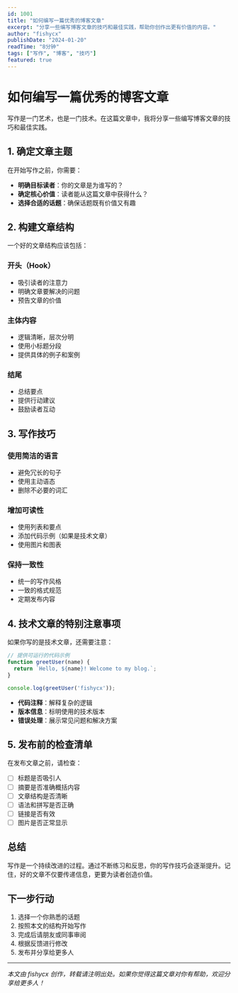 ```yaml
---
id: 1001
title: "如何编写一篇优秀的博客文章"
excerpt: "分享一些编写博客文章的技巧和最佳实践，帮助你创作出更有价值的内容。"
author: "fishycx"
publishDate: "2024-01-20"
readTime: "8分钟"
tags: ["写作", "博客", "技巧"]
featured: true
---
```


# 如何编写一篇优秀的博客文章

写作是一门艺术，也是一门技术。在这篇文章中，我将分享一些编写博客文章的技巧和最佳实践。

## 1. 确定文章主题

在开始写作之前，你需要：

- **明确目标读者**：你的文章是为谁写的？
- **确定核心价值**：读者能从这篇文章中获得什么？
- **选择合适的话题**：确保话题既有价值又有趣

## 2. 构建文章结构

一个好的文章结构应该包括：

### 开头（Hook）
- 吸引读者的注意力
- 明确文章要解决的问题
- 预告文章的价值

### 主体内容
- 逻辑清晰，层次分明
- 使用小标题分段
- 提供具体的例子和案例

### 结尾
- 总结要点
- 提供行动建议
- 鼓励读者互动

## 3. 写作技巧

### 使用简洁的语言
- 避免冗长的句子
- 使用主动语态
- 删除不必要的词汇

### 增加可读性
- 使用列表和要点
- 添加代码示例（如果是技术文章）
- 使用图片和图表

### 保持一致性
- 统一的写作风格
- 一致的格式规范
- 定期发布内容

## 4. 技术文章的特别注意事项

如果你写的是技术文章，还需要注意：

```javascript
// 提供可运行的代码示例
function greetUser(name) {
  return `Hello, ${name}! Welcome to my blog.`;
}

console.log(greetUser('fishycx'));
```

- **代码注释**：解释复杂的逻辑
- **版本信息**：标明使用的技术版本
- **错误处理**：展示常见问题和解决方案

## 5. 发布前的检查清单

在发布文章之前，请检查：

- [ ] 标题是否吸引人
- [ ] 摘要是否准确概括内容
- [ ] 文章结构是否清晰
- [ ] 语法和拼写是否正确
- [ ] 链接是否有效
- [ ] 图片是否正常显示

## 总结

写作是一个持续改进的过程。通过不断练习和反思，你的写作技巧会逐渐提升。记住，好的文章不仅要传递信息，更要为读者创造价值。

## 下一步行动

1. 选择一个你熟悉的话题
2. 按照本文的结构开始写作
3. 完成后请朋友或同事审阅
4. 根据反馈进行修改
5. 发布并分享给更多人

---

*本文由 fishycx 创作，转载请注明出处。如果你觉得这篇文章对你有帮助，欢迎分享给更多人！*
